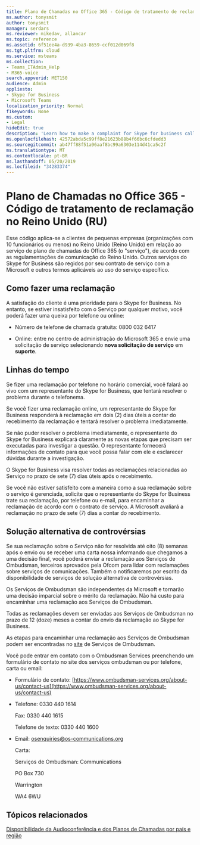```yaml
---
title: Plano de Chamadas no Office 365 - Código de tratamento de reclamação no Reino Unido (RU)
ms.author: tonysmit
author: tonysmit
manager: serdars
ms.reviewer: mikedav, allancar
ms.topic: reference
ms.assetid: 6f51ee4a-d939-4ba3-8659-ccf012d069f8
ms.tgt.pltfrm: cloud
ms.service: msteams
ms.collection:
- Teams_ITAdmin_Help
- M365-voice
search.appverid: MET150
audience: Admin
appliesto:
- Skype for Business
- Microsoft Teams
localization_priority: Normal
f1keywords: None
ms.custom:
- Legal
hideEdit: true
description: 'Learn how to make a complaint for Skype for business calling services (PSTN Calling in the United Kingdom), what the timelines are for replies, and how to resolve disputes for unresolved complaints. '
ms.openlocfilehash: 42572abda5c99ff8e21623b88b4f66bc6cfdedd3
ms.sourcegitcommit: ab47ff88f51a96aaf8bc99a6303e114d41ca5c2f
ms.translationtype: MT
ms.contentlocale: pt-BR
ms.lasthandoff: 05/20/2019
ms.locfileid: "34283374"
---
```

# <a name="calling-plans-in-office-365---complaint-handling-code-for-the-united-kingdom-uk"></a>Plano de Chamadas no Office 365 - Código de tratamento de reclamação no Reino Unido (RU)

Esse código aplica-se a clientes de pequenas empresas (organizações com 10 funcionários ou menos) no Reino Unido (Reino Unido) em relação ao serviço de plano de chamadas do Office 365 (o "serviço"), de acordo com as regulamentações de comunicação do Reino Unido. Outros serviços do Skype for Business são regidos por seu contrato de serviço com a Microsoft e outros termos aplicáveis ao uso do serviço específico.

## <a name="how-to-make-a-complaint"></a>Como fazer uma reclamação

A satisfação do cliente é uma prioridade para o Skype for Business. No entanto, se estiver insatisfeito com o Serviço por qualquer motivo, você poderá fazer uma queixa por telefone ou online:

- Número de telefone de chamada gratuita: 0800 032 6417

- Online: entre no centro de administração do Microsoft 365 e envie uma solicitação de serviço selecionando **nova solicitação de serviço** em **suporte**.

## <a name="timelines"></a>Linhas do tempo

Se fizer uma reclamação por telefone no horário comercial, você falará ao vivo com um representante do Skype for Business, que tentará resolver o problema durante o telefonema.

Se você fizer uma reclamação online, um representante do Skype for Business responderá à reclamação em dois (2) dias úteis a contar do recebimento da reclamação e tentará resolver o problema imediatamente.

Se não puder resolver o problema imediatamente, o representante do Skype for Business explicará claramente as novas etapas que precisam ser executadas para investigar a questão. O representante fornecerá informações de contato para que você possa falar com ele e esclarecer dúvidas durante a investigação.

O Skype for Business visa resolver todas as reclamações relacionadas ao Serviço no prazo de sete (7) dias úteis após o recebimento.

Se você não estiver satisfeito com a maneira como a sua reclamação sobre o serviço é gerenciada, solicite que o representante do Skype for Business trate sua reclamação, por telefone ou e-mail, para encaminhar a reclamação de acordo com o contrato de serviço. A Microsoft avaliará a reclamação no prazo de sete (7) dias a contar do recebimento.

## <a name="alternative-dispute-resolution"></a>Solução alternativa de controvérsias

Se sua reclamação sobre o Serviço não for resolvida até oito (8) semanas após o envio ou se receber uma carta nossa informando que chegamos a uma decisão final, você poderá enviar a reclamação aos Serviços de Ombudsman, terceiros aprovados pela Ofcom para lidar com reclamações sobre serviços de comunicações. Também o notificaremos por escrito da disponibilidade de serviços de solução alternativa de controvérsias.

Os Serviços de Ombudsman são independentes da Microsoft e tornarão uma decisão imparcial sobre o mérito da reclamação. Não há custo para encaminhar uma reclamação aos Serviços de Ombudsman.

Todas as reclamações devem ser enviadas aos Serviços de Ombudsman no prazo de 12 (doze) meses a contar do envio da reclamação ao Skype for Business.

As etapas para encaminhar uma reclamação aos Serviços de Ombudsman podem ser encontradas no [site](https://go.microsoft.com/fwlink/?LinkID=820708&amp;clcid=0x809) de Serviços de Ombudsman.

Você pode entrar em contato com o Ombudsman Services preenchendo um formulário de contato no site dos serviços ombudsman ou por telefone, carta ou email:

- Formulário de contato: [https://www.ombudsman-services.org/about-us/contact-us](https://www.ombudsman-services.org/about-us/contact-us)

- Telefone: 0330 440 1614

    Fax: 0330 440 1615

    Telefone de texto: 0330 440 1600

- Email: [osenquiries@os-communications.org](mailto:osenquiries@os-communications.org)

    Carta:

    Serviços de Ombudsman: Communications

    PO Box 730

    Warrington

    WA4 6WU


## <a name="related-topics"></a>Tópicos relacionados
[Disponibilidade da Audioconferência e dos Planos de Chamadas por país e região](country-and-region-availability-for-audio-conferencing-and-calling-plans/country-and-region-availability-for-audio-conferencing-and-calling-plans.md)

